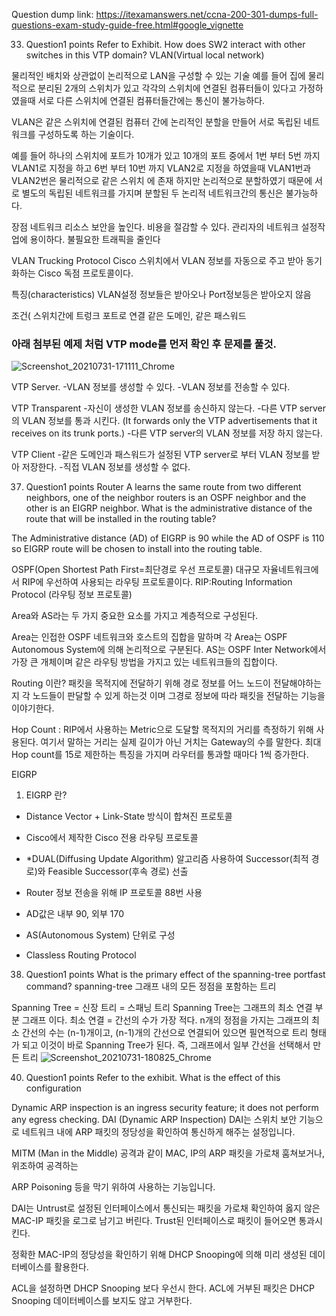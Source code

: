 Question dump link: https://itexamanswers.net/ccna-200-301-dumps-full-questions-exam-study-guide-free.html#google_vignette

33. Question1 points
Refer to Exhibit. How does SW2 interact with other switches in this VTP domain?
VLAN(Virtual local network)

물리적인 배치와 상관없이 논리적으로 LAN을 구성할 수 있는 기술 예를 들어 집에 물리적으로 분리된 2개의 스위치가 있고 각각의 스위치에 연결된 컴퓨터들이 있다고 가정하였을때 서로 다른 스위치에 연결된 컴퓨터들간에는 통신이 불가능하다.

VLAN은 같은 스위치에 연결된 컴퓨터 간에 논리적인 분할을 만들어 서로 독립된 네트워크를 구성하도록 하는 기술이다.

예를 들어 하나의 스위치에 포트가 10개가 있고 10개의 포트 중에서 1번 부터 5번 까지 VLAN1로 지정을 하고 6번 부터 10번 까지 VLAN2로 지정을 하였을때 VLAN1번과 VLAN2번은 물리적으로 같은 스위치 에 존재 하지만 논리적으로 분할하였기 때문에 서로 별도의 독립된 네트워크를 가지며 분할된 두 논리적 네트워크간의 통신은 불가능하다.

장점
네트워크 리소스 보안을 높인다.
비용을 절감할 수 있다.
관리자의 네트워크 설정작업에 용이하다.
불필요한 트래픽을 줄인다

VLAN Trucking Protocol
Cisco 스위치에서 VLAN 정보를 자동으로 주고 받아 동기화하는 Cisco 독점 프로토콜이다.

특징(characteristics)
VLAN설정 정보들은 받아오나 Port정보등은 받아오지 않음

조건(
스위치간에 트렁크 포트로 연결
같은 도메인, 같은 패스워드

### 아래 첨부된 예제 처럼 VTP mode를 먼저 확인 후 문제를 풀것.
![Screenshot_20210731-171111_Chrome](https://user-images.githubusercontent.com/54308434/127753538-ee575320-d928-4222-bdcc-89f7b7d9513b.jpg)

VTP Server.
-VLAN 정보를 생성할 수 있다.
-VLAN 정보를 전송할 수 있다.

VTP Transparent
-자신이 생성한 VLAN 정보를 송신하지 않는다.
-다른 VTP server의 VLAN 정보를 통과 시킨다.
(It forwards only the VTP advertisements that it receives on its trunk ports.)
-다른 VTP server의 VLAN 정보를 저장 하지 않는다.

VTP Client
-같은 도메인과 패스워드가 설정된 VTP server로 부터 VLAN 정보를 받아 저장한다.
-직접 VLAN 정보를 생성할 수 없다.

37. Question1 points
Router A learns the same route from two different neighbors, one of the neighbor routers is an OSPF neighbor and the other is an EIGRP neighbor. What is the administrative distance of the route that will be installed in the routing table?

The Administrative distance (AD) of EIGRP is 90 while the AD of OSPF is 110 so EIGRP route will be chosen to install into the routing table.

OSPF(Open Shortest Path First=최단경로 우선 프로토콜)
대규모 자율네트워크에서 RIP에 우선하여 사용되는 라우팅 프로토콜이다.
RIP:Routing Information Protocol (라우팅 정보 프로토콜)

Area와 AS라는 두 가지 중요한 요소를 가지고 계층적으로 구성된다.

Area는 인접한 OSPF 네트워크와 호스트의 집합을 말하며 각 Area는 OSPF Autonomous System에 의해 논리적으로 구분된다. 
AS는 OSPF Inter Network에서 가장 큰 개체이며 같은 라우팅 방법을 가지고 있는 네트워크들의 집합이다. 

Routing 이란?
패킷을 목적지에 전달하기 위해 경로 정보를 어느 노드이 전달해야하는지 각 노드들이 판달할 수 있게 하는것 이며 그경로 정보에 따라 패킷을 전달하는 기능을 이야기한다.

Hop Count : RIP에서 사용하는 Metric으로 도달할 목적지의 거리를 측정하기 위해 사용된다. 여기서 말하는 거리는 실제 길이가 아닌 거치는 Gateway의 수를 말한다. 최대 Hop count를 15로 제한하는 특징을 가지며 라우터를 통과할 때마다 1씩 증가한다.

EIGRP
1. EIGRP 란?
 - Distance Vector + Link-State 방식이 합쳐진 프로토콜

 - Cisco에서 제작한 Cisco 전용 라우팅 프로토콜

 - *DUAL(Diffusing Update Algorithm) 알고리즘 사용하여 Successor(최적 경로)와 Feasible Successor(후속 경로) 선출

 - Router 정보 전송을 위해 IP 프로토콜 88번 사용

 - AD값은 내부 90, 외부 170

 - AS(Autonomous System) 단위로 구성

 - Classless Routing Protocol

38. Question1 points
What is the primary effect of the spanning-tree portfast command?
spanning-tree
그래프 내의 모든 정점을 포함하는 트리

Spanning Tree = 신장 트리 = 스패닝 트리
Spanning Tree는 그래프의 최소 연결 부분 그래프 이다.
최소 연결 = 간선의 수가 가장 적다.
n개의 정점을 가지는 그래프의 최소 간선의 수는 (n-1)개이고, (n-1)개의 간선으로 연결되어 있으면 필연적으로 트리 형태가 되고 이것이 바로 Spanning Tree가 된다.
즉, 그래프에서 일부 간선을 선택해서 만든 트리
![Screenshot_20210731-180825_Chrome](https://user-images.githubusercontent.com/54308434/127754373-db2e3358-d953-4f66-8bcb-f07ba4ad5fc3.jpg)




40. Question1 points
Refer to the exhibit. What is the effect of this configuration

Dynamic ARP inspection is an ingress security feature; it does not perform any egress checking.
DAI (Dynamic ARP Inspection)
DAI는 스위치 보안 기능으로 네트워크 내에 ARP 패킷의 정당성을 확인하여 통신하게 해주는 설정입니다.

MITM (Man in the Middle) 공격과 같이 MAC, IP의 ARP 패킷을 가로채 훔쳐보거나, 위조하여 공격하는

ARP Poisoning 등을 막기 위하여 사용하는 기능입니다.

DAI는 Untrust로 설정된 인터페이스에서 통신되는 패킷을 가로채 확인하여 옳지 않은 MAC-IP 패킷을 로그로 남기고 버린다. Trust된 인터페이스로 패킷이 들어오면 통과시킨다.

정확한 MAC-IP의 정당성을 확인하기 위해 DHCP Snooping에 의해 미리 생성된 데이터베이스를 활용한다. 

ACL을 설정하면 DHCP Snooping 보다 우선시 한다. ACL에 거부된 패킷은 DHCP Snooping 데이터베이스를 보지도 않고 거부한다.

 


